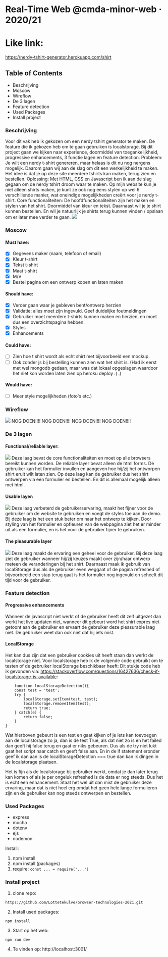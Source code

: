 # Real-Time Web @cmda-minor-web · 2020/21

# Like link:
https://nerdy-tshirt-generator.herokuapp.com/shirt

## Table of Contents
- Beschrijving 
- Moscow
- Wireflow
- De 3 lagen
- Feature detection
- Used Packages
- Install project


### Beschrijving
Voor dit vak heb  ik gekozen om een nerdy tshirt generator te maken. De feature die ik gekozen heb om te gaan gebruiken is localstorage.
Bij dit project gaan we kijken naar experience, doormiddel van toegankelijkheid, progressive enhancements, 3 functie lagen en feature detection.
Probleem: Je wilt een nerdy t-shirt genereren, maar helaas is dit nu nog nergens mogelijk. Daarom gaan wij aan de slag om dit een werkelijkheid te maken. Het idee is dat je op deze site meerdere tshirts kan maken, terug zien en bestellen.
Oplossing: Met HTML, CSS en Javascript ben ik aan de slag gegaan om de nerdy tshirt droom waar te maken. Op mijn website kun je niet alleen shirts maken, je kunt ze ook nog eens stylen op wel 6 verschillende manier, wat oneindige mogelijkheden creërt voor je nerdy t-shirt.
Core functionaliteiten:
De hoofdfunctionaliteiten zijn het maken en stylen van het shirt. Doormiddel van kleur en tekst. Daarnaast wil je je shirt kunnen bestellen. En wil je natuurlijk je shirts terug kunnen vinden / opslaan om er later mee verder te gaan.
![](./static/public/images/3.png)


### Moscow
#### Must have:
- [x] Gegevens maker (naam, telefoon of email)
- [x] Kleur t-shirt
- [x] Tekst t-shirt
- [x] Maat t-shirt
- [x] M/V
- [x] Bestel pagina om een ontwerp kopen en laten maken

#### Should have:
- [x] Verder gaan waar je gebleven bent/ontwerp herzien
- [x] Validatie: alles moet zijn ingevuld. Geef duidelijke foutmeldingen
- [x] Gebruiker moet meerdere t-shirts kunnen maken en herzien, en moet dus een overzichtspagina hebben.
- [x] Styles
- [x] Enhancements

#### Could have:
- [ ] Zien hoe t shirt wordt als echt shirt met bijvoorbeeld een mockup.
- [ ] Ook zonder js bij bestelling kunnen zien wat het shirt is. (Had ik eerst met wel mongodb gedaan, maar was dat lokaal opgeslagen waardoor het niet kon worden laten zien op heroku deploy :(   .)

#### Would have:
- [ ] Meer style mogelijkheden (foto's etc.)


### Wireflow
![](./static/public/images/spel.png)
        NOG DOEN!!!!
         NOG DOEN!!!!
          NOG DOEN!!!!
           NOG DOEN!!!!



### De 3 lagen

#### Functional/reliable layer:
![](./static/public/images/1.png)
Deze laag bevat de core functionaliteiten en moet op alle browsers bereikt kunnen worden. De reliable layer bevat alleen de html forms. De gebruiker kan het formulier invullen en aangeven hoe hij/zij het ontworpen shirt eruit wilt laten zien. Op deze laag kan de gebruiker dus het shirt ontwerpen via een formulier en bestellen. En dit is allemaal mogelijk alleen met html. 

#### Usable layer:
![](./static/public/images/2.png)
Deze laag verbeterd de gebruikerservaring, maakt het fijner voor de gebruiker om de website te gebruiken en voegt de styles toe aan de demo. Bij deze laag is het een stuk beter om naar het ontwerp te kijken. Door styling van het formulier en opfleuren van de webpagina ziet het er minder uit als een formulier, en is het voor de gebruiker fijner te gebruiken.

#### The pleasurable layer
![](./static/public/images/3.png)
Deze laag maakt de ervaring een geheel voor de gebruiker. Bij deze laag ziet de gebruiker wanneer hij/zij keuzes maakt over zijn/haar ontwerp meteen de veranderingen bij het shirt. Daarnaast maak ik gebruik van localStorage dus als de gebruiker even weggaat of de pagina refreshed of bijvoorbeeld een stap terug gaat is het formulier nog ingevuld en scheelt dit tijd voor de gebruiker.


### Feature detection
#### Progressive enhancements
Wanneer de javascript niet werkt of de gebruiker heeft dit zelf uitgezet dan werkt het live updaten niet, wanneer dit gebeurt word het shirt expres niet getoont aan de gebruiker en ervaart de gebruiker deze pleasurable laag niet. De gebruiker weet dan ook niet dat hij iets mist.

#### LocalStorage 
Het kan dus zijn dat een gebruiker cookies uit heeft staan dan werkt de localstorage niet. Voor localstorage heb ik de volgende code gebruikt om te testen of de gebruiker localStorage beschikbaar heeft: Dit stukje code heb ik gevonden via: https://stackoverflow.com/questions/16427636/check-if-localstorage-is-available: 
```
    function localStorageDetection(){
    const test = 'test';
    try {
        localStorage.setItem(test, test);
        localStorage.removeItem(test);
        return true;
    } catch(e) {
        return false;
    } 
}
```

Wat hierboven gebeurt is een test en gaat kijken of je iets kan toevoegen aan de localstorage zo ja, dan is de test True, als dat niet zo is en het failed dan geeft hij false terug en gaat er niks gebeuren. Dus als de try niet lukt gaat het script naar catch en geeft false aan. En in de if statement eronder geef ik dan aan is de localStorageDetection === true dan kan ik dingen in de localstorage plaatsen.

Het is fijn als de localstorage bij gebruiker werkt, omdat je dan later terug kan komen of als je per ongeluk refreshed is de data er nog steeds. Dus het is echt een enhancement. Staat het wel uit dan mist de gebruiker deze ervaring, maar dat is niet heel erg omdat het geen hele lange formulieren zijn en de gebruiker kan nog steeds ontwerpen en bestellen.

### Used Packages
- express
- mocha
- dotenv
- ejs
- nodemon

Install:
1. npm install
2. npm install (packages)
3. require: `const ... = require('...')`


### Install project
1. clone repo: 
``` 
https://github.com/Lottetekulve/browser-technologies-2021.git
```
2. Install used packages: 
```
npm install
```
3. Start op het web: 
```
npm run dev
```
4. Te vinden op: http://localhost:3001/



<!-- Add a nice image here at the end of the week, showing off your shiny frontend 📸 -->

<!-- ...but how does one use this project? What are its features 🤔 -->

<!-- This would be a good place for your data life cycle ♻️-->

<!-- How about a license here? 📜  -->